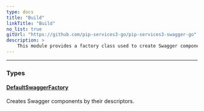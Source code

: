 ```yaml
---
type: docs
title: "Build"
linkTitle: "Build"
no_list: true
gitUrl: "https://github.com/pip-services3-go/pip-services3-swagger-go"
description: >
    This module provides a factory class used to create Swagger components by their descriptors.
---
```

---

<div class="module-body"> 

### Types

#### [DefaultSwaggerFactory](default_swagger_factory)
Creates Swagger components by their descriptors.

</div>
